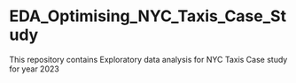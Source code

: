 # EDA_Optimising_NYC_Taxis_Case_Study
This repository contains Exploratory data analysis for NYC Taxis Case study for year 2023
